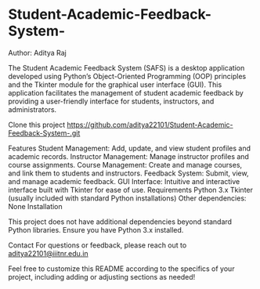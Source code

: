 # Student-Academic-Feedback-System-
Author: Aditya Raj

The Student Academic Feedback System (SAFS) is a desktop application developed using Python’s Object-Oriented Programming (OOP) principles and the Tkinter module for the graphical user interface (GUI). This application facilitates the management of student academic feedback by providing a user-friendly interface for students, instructors, and administrators.


Clone this project
https://github.com/aditya22101/Student-Academic-Feedback-System-.git

Features
Student Management: Add, update, and view student profiles and academic records.
Instructor Management: Manage instructor profiles and course assignments.
Course Management: Create and manage courses, and link them to students and instructors.
Feedback System: Submit, view, and manage academic feedback.
GUI Interface: Intuitive and interactive interface built with Tkinter for ease of use.
Requirements
Python 3.x
Tkinter (usually included with standard Python installations)
Other dependencies: None
Installation

This project does not have additional dependencies beyond standard Python libraries. Ensure you have Python 3.x installed.


Contact
For questions or feedback, please reach out to aditya22101@iiitnr.edu.in

Feel free to customize this README according to the specifics of your project, including adding or adjusting sections as needed!



